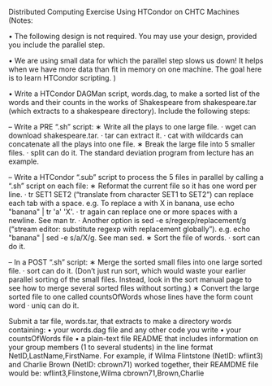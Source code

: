 Distributed Computing Exercise Using HTCondor on CHTC Machines
(Notes:

• The following design is not required. You may use your design, provided you include the
parallel step.

• We are using small data for which the parallel step slows us down! It helps when we have
more data than fit in memory on one machine. The goal here is to learn HTCondor scripting.
)

• Write a HTCondor DAGMan script, words.dag, to make a sorted list of the words and their
counts in the works of Shakespeare from shakespeare.tar (which extracts to a shakespeare
directory). Include the following steps:

– Write a PRE “.sh” script:
∗ Write all the plays to one large file.
· wget can download shakespeare.tar.
· tar can extract it.
· cat with wildcards can concatenate all the plays into one file.
∗ Break the large file into 5 smaller files.
· split can do it. The standard deviation program from lecture has an example.

– Write a HTCondor “.sub” script to process the 5 files in parallel by calling a “.sh”
script on each file:
∗ Reformat the current file so it has one word per line.
· tr SET1 SET2 (“translate from character SET1 to SET2”) can replace each tab
with a space. e.g. To replace a with X in banana, use echo "banana" | tr 'a' 'X'.
· tr again can replace one or more spaces with a newline. See man tr.
· Another option is sed -e s/regexp/replacement/g (“stream editor: substitute
regexp with replacement globally”). e.g. echo "banana" | sed -e s/a/X/g.
See man sed.
∗ Sort the file of words.
· sort can do it.

– In a POST “.sh” script:
∗ Merge the sorted small files into one large sorted file.
· sort can do it. (Don’t just run sort, which would waste your earlier parallel
sorting of the small files. Instead, look in the sort manual page to see how to
merge several sorted files without sorting.)
∗ Convert the large sorted file to one called countsOfWords whose lines have the form
count word
· uniq can do it.

Submit a tar file, words.tar, that extracts to make a directory words containing:
• your words.dag file and any other code you write
• your countsOfWords file
• a plain-text file README that includes information on your group members (1 to several students)
in the line format NetID,LastName,FirstName. For example, if Wilma Flintstone
(NetID: wflint3) and Charlie Brown (NetID: cbrown71) worked together, their REAMDME file
would be:
wflint3,Flinstone,Wilma
cbrown71,Brown,Charlie
